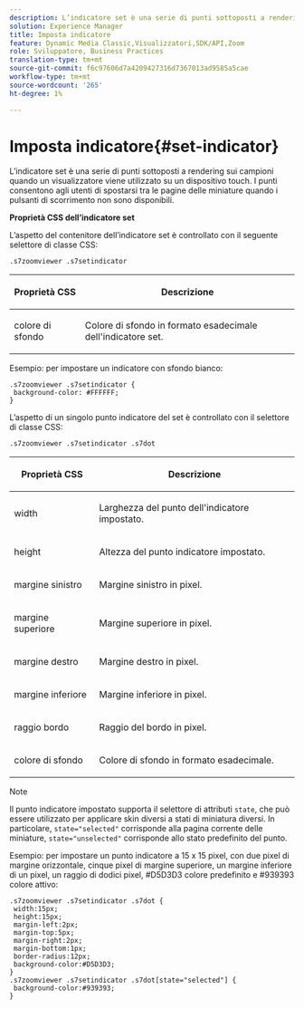 ```yaml
---
description: L’indicatore set è una serie di punti sottoposti a rendering sui campioni quando un visualizzatore viene utilizzato su un dispositivo touch. I punti consentono agli utenti di spostarsi tra le pagine delle miniature quando i pulsanti di scorrimento non sono disponibili.
solution: Experience Manager
title: Imposta indicatore
feature: Dynamic Media Classic,Visualizzatori,SDK/API,Zoom
role: Sviluppatore, Business Practices
translation-type: tm+mt
source-git-commit: f6c97606d7a4209427316d7367013ad9585a5cae
workflow-type: tm+mt
source-wordcount: '265'
ht-degree: 1%

---
```



# Imposta indicatore{#set-indicator}

L’indicatore set è una serie di punti sottoposti a rendering sui campioni quando un visualizzatore viene utilizzato su un dispositivo touch. I punti consentono agli utenti di spostarsi tra le pagine delle miniature quando i pulsanti di scorrimento non sono disponibili.

<!--<a id="section_061E550C1C1D4DB2BD663A898895B38C"></a>-->

**Proprietà CSS dell’indicatore set**

L’aspetto del contenitore dell’indicatore set è controllato con il seguente selettore di classe CSS:

```
.s7zoomviewer .s7setindicator
```

<table id="table_94EE3F5BBE4547C0B4943471CEE7EDE4"> 
 <thead> 
  <tr> 
   <th colname="col1" class="entry"> <p> Proprietà CSS </p> </th> 
   <th colname="col2" class="entry"> <p>Descrizione </p> </th> 
  </tr> 
 </thead>
 <tbody> 
  <tr> 
   <td colname="col1"> <p> <span class="codeph"> colore di sfondo  </span> </p> </td> 
   <td colname="col2"> <p>Colore di sfondo in formato esadecimale dell'indicatore set. </p> </td> 
  </tr> 
 </tbody> 
</table>

Esempio: per impostare un indicatore con sfondo bianco:

```
.s7zoomviewer .s7setindicator { 
 background-color: #FFFFFF; 
}
```

L’aspetto di un singolo punto indicatore del set è controllato con il selettore di classe CSS:

`.s7zoomviewer .s7setindicator .s7dot`

<table id="table_09B6E232FB94417392D101A7A653BE54"> 
 <thead> 
  <tr> 
   <th colname="col1" class="entry"> <p> Proprietà CSS </p> </th> 
   <th colname="col2" class="entry"> <p>Descrizione </p> </th> 
  </tr> 
 </thead>
 <tbody> 
  <tr> 
   <td colname="col1"> <p> <span class="codeph"> width </span> </p> </td> 
   <td colname="col2"> <p>Larghezza del punto dell'indicatore impostato. </p> </td> 
  </tr> 
  <tr> 
   <td colname="col1"> <p> <span class="codeph"> height </span> </p> </td> 
   <td colname="col2"> <p>Altezza del punto indicatore impostato. </p> </td> 
  </tr> 
  <tr> 
   <td colname="col1"> <p> <span class="codeph"> margine sinistro  </span> </p> </td> 
   <td colname="col2"> <p>Margine sinistro in pixel. </p> </td> 
  </tr> 
  <tr> 
   <td colname="col1"> <p> <span class="codeph"> margine superiore  </span> </p> </td> 
   <td colname="col2"> <p>Margine superiore in pixel. </p> </td> 
  </tr> 
  <tr> 
   <td colname="col1"> <p> <span class="codeph"> margine destro  </span> </p> </td> 
   <td colname="col2"> <p>Margine destro in pixel. </p> </td> 
  </tr> 
  <tr> 
   <td colname="col1"> <p> <span class="codeph"> margine inferiore  </span> </p> </td> 
   <td colname="col2"> <p>Margine inferiore in pixel. </p> </td> 
  </tr> 
  <tr> 
   <td colname="col1"> <p> <span class="codeph"> raggio bordo  </span> </p> </td> 
   <td colname="col2"> <p>Raggio del bordo in pixel. </p> </td> 
  </tr> 
  <tr> 
   <td colname="col1"> <p> <span class="codeph"> colore di sfondo  </span> </p> </td> 
   <td colname="col2"> <p>Colore di sfondo in formato esadecimale. </p> </td> 
  </tr> 
 </tbody> 
</table>

>[!NOTE]
>
>Il punto indicatore impostato supporta il selettore di attributi `state`, che può essere utilizzato per applicare skin diversi a stati di miniatura diversi. In particolare, `state="selected"` corrisponde alla pagina corrente delle miniature, `state="unselected"` corrisponde allo stato predefinito del punto.

Esempio: per impostare un punto indicatore a 15 x 15 pixel, con due pixel di margine orizzontale, cinque pixel di margine superiore, un margine inferiore di un pixel, un raggio di dodici pixel, #D5D3D3 colore predefinito e #939393 colore attivo:

```
.s7zoomviewer .s7setindicator .s7dot { 
 width:15px; 
 height:15px; 
 margin-left:2px; 
 margin-top:5px; 
 margin-right:2px; 
 margin-bottom:1px; 
 border-radius:12px; 
 background-color:#D5D3D3;  
} 
.s7zoomviewer .s7setindicator .s7dot[state="selected"] { 
 background-color:#939393;  
}
```

